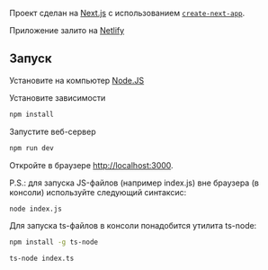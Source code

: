 Проект сделан на [Next.js](https://nextjs.org/) с использованием [`create-next-app`](https://github.com/vercel/next.js/tree/canary/packages/create-next-app).

Приложение залито на [Netlify](https://sneps-lr2.netlify.app/)

## Запуск

Установите на компьютер [Node.JS](https://nodejs.org/en)

Установите зависимости

```bash
npm install
```

Запустите веб-сервер

```bash
npm run dev
```

Откройте в браузере [http://localhost:3000](http://localhost:3000).

P.S.: для запуска JS-файлов (например index.js) вне браузера (в консоли) используйте следующий синтаксис:
```bash
node index.js
```
Для запуска ts-файлов в консоли понадобится утилита ts-node:
```bash
npm install -g ts-node

ts-node index.ts
```
